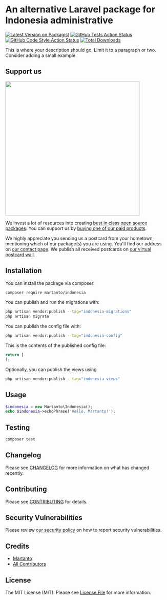 #  An alternative Laravel package for Indonesia administrative

[![Latest Version on Packagist](https://img.shields.io/packagist/v/martanto/indonesia.svg?style=flat-square)](https://packagist.org/packages/martanto/indonesia)
[![GitHub Tests Action Status](https://img.shields.io/github/actions/workflow/status/martanto/indonesia/run-tests.yml?branch=main&label=tests&style=flat-square)](https://github.com/martanto/indonesia/actions?query=workflow%3Arun-tests+branch%3Amain)
[![GitHub Code Style Action Status](https://img.shields.io/github/actions/workflow/status/martanto/indonesia/fix-php-code-style-issues.yml?branch=main&label=code%20style&style=flat-square)](https://github.com/martanto/indonesia/actions?query=workflow%3A"Fix+PHP+code+style+issues"+branch%3Amain)
[![Total Downloads](https://img.shields.io/packagist/dt/martanto/indonesia.svg?style=flat-square)](https://packagist.org/packages/martanto/indonesia)

This is where your description should go. Limit it to a paragraph or two. Consider adding a small example.

## Support us

[<img src="https://github-ads.s3.eu-central-1.amazonaws.com/indonesia.jpg?t=1" width="419px" />](https://spatie.be/github-ad-click/indonesia)

We invest a lot of resources into creating [best in class open source packages](https://spatie.be/open-source). You can support us by [buying one of our paid products](https://spatie.be/open-source/support-us).

We highly appreciate you sending us a postcard from your hometown, mentioning which of our package(s) you are using. You'll find our address on [our contact page](https://spatie.be/about-us). We publish all received postcards on [our virtual postcard wall](https://spatie.be/open-source/postcards).

## Installation

You can install the package via composer:

```bash
composer require martanto/indonesia
```

You can publish and run the migrations with:

```bash
php artisan vendor:publish --tag="indonesia-migrations"
php artisan migrate
```

You can publish the config file with:

```bash
php artisan vendor:publish --tag="indonesia-config"
```

This is the contents of the published config file:

```php
return [
];
```

Optionally, you can publish the views using

```bash
php artisan vendor:publish --tag="indonesia-views"
```

## Usage

```php
$indonesia = new Martanto\Indonesia();
echo $indonesia->echoPhrase('Hello, Martanto!');
```

## Testing

```bash
composer test
```

## Changelog

Please see [CHANGELOG](CHANGELOG.md) for more information on what has changed recently.

## Contributing

Please see [CONTRIBUTING](CONTRIBUTING.md) for details.

## Security Vulnerabilities

Please review [our security policy](../../security/policy) on how to report security vulnerabilities.

## Credits

- [Martanto](https://github.com/martanto)
- [All Contributors](../../contributors)

## License

The MIT License (MIT). Please see [License File](LICENSE.md) for more information.
